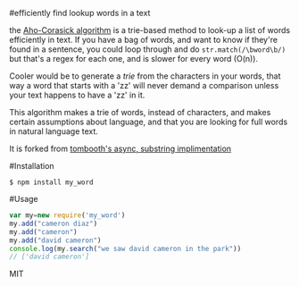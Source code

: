 #efficiently find lookup words in a text

the [Aho-Corasick algorithm](https://en.wikipedia.org/wiki/Aho%E2%80%93Corasick_string_matching_algorithm) is a trie-based method to look-up a list of words efficiently in text. If you have a bag of words, and want to know if they're found in a sentence, you could loop through and do ```str.match(/\bword\b/)``` but that's a regex for each one, and is slower for every word (O(n)).

Cooler would be to generate a *trie* from the characters in your words, that way a word that starts with a 'zz' will never demand a comparison unless your text happens to have a 'zz' in it.

This algorithm makes a trie of words, instead of characters, and makes certain assumptions about language, and that you are looking for full words in natural language text.

It is forked from [tombooth's async, substring implimentation](https://github.com/tombooth/aho-corasick.js)

#Installation
```
$ npm install my_word
```

#Usage
```javascript
var my=new require('my_word')
my.add("cameron diaz")
my.add("cameron")
my.add("david cameron")
console.log(my.search("we saw david cameron in the park"))
// ['david cameron']
````


MIT
